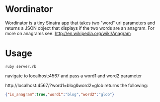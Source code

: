 Wordinator
==========

Wordinator is a tiny Sinatra app that takes two "word" url parameters and returns a JSON object that displays if the two words are an anagram. For more on anagrams see: http://en.wikipedia.org/wiki/Anagram


Usage
======
```
ruby server.rb
```

navigate to localhost:4567 and pass a word1 and word2 parameter

http://localhost:4567/?word1=blog&word2=glob
  returns the following:
```json
{"is_anagram":true,"word1":"blog","word2":"glob"}
```
